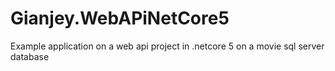 # Gianjey.WebAPiNetCore5

Example application on a web api project in .netcore 5 on a movie sql server database